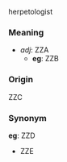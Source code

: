 herpetologist
### Meaning
+ _adj_: ZZA
    + __eg__: ZZB

### Origin

ZZC

### Synonym

__eg__: ZZD

+ ZZE


